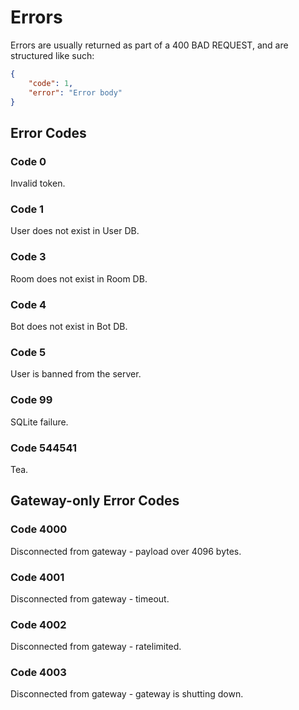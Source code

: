 # Errors

Errors are usually returned as part of a 400 BAD REQUEST, and are structured like such:

```json
{
    "code": 1,
    "error": "Error body"
}
```

## Error Codes

### Code 0
Invalid token.

### Code 1
User does not exist in User DB.

### Code 3
Room does not exist in Room DB.

### Code 4
Bot does not exist in Bot DB.

### Code 5
User is banned from the server.

### Code 99
SQLite failure.

### Code 544541
Tea.

## Gateway-only Error Codes

### Code 4000
Disconnected from gateway - payload over 4096 bytes.

### Code 4001
Disconnected from gateway - timeout.

### Code 4002
Disconnected from gateway - ratelimited.

### Code 4003
Disconnected from gateway - gateway is shutting down.
